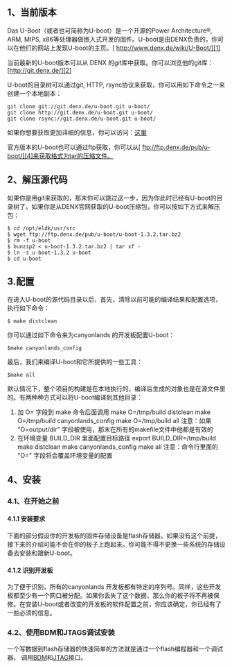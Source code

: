 ## 1、当前版本 ##
Das U-Boot（或者也可简称为U-boot）是一个开源的Power Architecture®, ARM, MIPS, x86等处理器做嵌入式开发的固件。U-boot是由DENX负责的，你可以在他们的网站上发现U-boot的主页。[ http://www.denx.de/wiki/U-Boot/][1]

当前最新的U-boot版本可以从 DENX 的git库中获取。你可以浏览他的git库：
[http://git.denx.de/][2]


U-boot的目录树可以通过git, HTTP, rsync协议来获取，你可以用如下命令之一来创建一个本地副本：

    git clone git://git.denx.de/u-boot.git u-boot/
    git clone http://git.denx.de/u-boot.git u-boot/
    git clone rsync://git.denx.de/u-boot.git u-boot/


如果你想要获取更加详细的信息，你可以访问：[这里][3]

官方版本的U-boot也可以通过ftp获取，你可以从[ ftp://ftp.denx.de/pub/u-boot/][4]来获取格式为tar的压缩文件。

## 2、解压源代码 ##

如果你是用git来获取的，那末你可以跳过这一步，因为你此时已经有U-boot的目录树了。如果你是从DENX官网获取的U-boot压缩包，你可以按如下方式来解压包：

    $ cd /opt/eldk/usr/src
    $ wget ftp://ftp.denx.de/pub/u-boot/u-boot-1.3.2.tar.bz2
    $ rm -f u-boot
    $ bunzip2 < u-boot-1.3.2.tar.bz2 | tar xf -
    $ ln -s u-boot-1.3.2 u-boot
    $ cd u-boot

## 3.配置 ##

在进入U-boot的源代码目录以后，首先，清除以前可能的编译结果和配置选项，执行如下命令：

    $ make distclean
你可以通过如下命令来为canyonlands 的开发板配置U-boot：

    $make canyonlands_config
最后，我们来编译U-boot和它所提供的一些工具：

    $make all
默认情况下，整个项目的构建是在本地执行的，编译后生成的对象也是在源文件里的。有两种种方式可以将U-boot编译到其他目录：

 1. 加  O= 字段到 make 命令后面调用
    make O=/tmp/build distclean
    make O=/tmp/build canyonlands_config
    make O=/tmp/build all
注意：如果 "O=output/dir" 字段被使用，那末在所有的makefile文件中他都是有效的
 2. 在环境变量 BUILD_DIR 里面配置目标路径
    export BUILD_DIR=/tmp/build
    make distclean
    make canyonlands_config
    make all
注意：命令行里面的 "O=" 字段将会覆盖环境变量的配置

## 4、安装 ##
### 4.1、在开始之前 ###
#### 4.1.1 安装要求 ####

下面的部分假设你的开发板的固件存储设备是flash存储器。如果没有这个前提，接下来的介绍可能不会在你的板子上跑起来。你可能不得不更换一些系统的存储设备去安装和跟新U-boot。
#### 4.1.2 识别开发板 ####

为了便于识别，所有的canyonlands 开发板都有特定的序列号。同样，这些开发板都至少有一个网口被分配。如果你丢失了这个数据，那么你的板子将不再被保修。在安装U-boot或者改变的开发板的软件配置之前，你应该确定，你已经有了一些必须的信息。
### 4.2、使用BDM和JTAGS调试安装 ###

一个写数据到flash存储器的快速简单的方法就是通过一个flash编程器和一个调试器，
调用[BDM][5]和[JTAG][6]接口。


  [1]: http://www.denx.de/wiki/U-Boot/
  [2]: http://git.denx.de/
  [3]: http://www.denx.de/en/Documents/GitDocs
  [4]: ftp://ftp.denx.de/pub/u-boot/
  [5]: http://www.denx.de/wiki/DULG/BDM
  [6]: http://www.denx.de/wiki/DULG/JTAG
